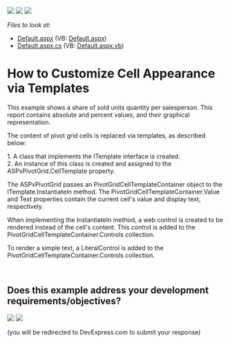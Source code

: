 <!-- default badges list -->
[![](https://img.shields.io/badge/Open_in_DevExpress_Support_Center-FF7200?style=flat-square&logo=DevExpress&logoColor=white)](https://supportcenter.devexpress.com/ticket/details/E1870)
[![](https://img.shields.io/badge/📖_How_to_use_DevExpress_Examples-e9f6fc?style=flat-square)](https://docs.devexpress.com/GeneralInformation/403183)
[![](https://img.shields.io/badge/💬_Leave_Feedback-feecdd?style=flat-square)](#does-this-example-address-your-development-requirementsobjectives)
<!-- default badges end -->
<!-- default file list -->
*Files to look at*:

* [Default.aspx](./CS/ASPxPivotGrid_CellTemplates/Default.aspx) (VB: [Default.aspx](./VB/ASPxPivotGrid_CellTemplates/Default.aspx))
* [Default.aspx.cs](./CS/ASPxPivotGrid_CellTemplates/Default.aspx.cs) (VB: [Default.aspx.vb](./VB/ASPxPivotGrid_CellTemplates/Default.aspx.vb))
<!-- default file list end -->
# How to Customize Cell Appearance via Templates


<p>This example shows a share of sold units quantity per salesperson. This report contains absolute and percent values, and their graphical representation. </p><p>The content of pivot grid cells is replaced via templates, as described below: </p><p>1. A class that implements the ITemplate interface is created.<br />
2. An instance of this class is created and assigned to the ASPxPivotGrid.CellTemplate property.</p><p>The ASPxPivotGrid passes an PivotGridCellTemplateContainer object to the ITemplate.InstantiateIn method. The PivotGridCellTemplateContainer.Value and Text properties contain the current cell's value and display text, respectively. </p><p>When implementing the InstantiateIn method, a web control is created to be rendered instead of the cell's content. This control is added to the PivotGridCellTemplateContainer.Controls collection. </p><p>To render a simple text, a LiteralControl is added to the PivotGridCellTemplateContainer.Controls collection.</p>

<br/>


<!-- feedback -->
## Does this example address your development requirements/objectives?

[<img src="https://www.devexpress.com/support/examples/i/yes-button.svg"/>](https://www.devexpress.com/support/examples/survey.xml?utm_source=github&utm_campaign=web-forms-pivot-grid-customize-cell-appearance-via-templates&~~~was_helpful=yes) [<img src="https://www.devexpress.com/support/examples/i/no-button.svg"/>](https://www.devexpress.com/support/examples/survey.xml?utm_source=github&utm_campaign=web-forms-pivot-grid-customize-cell-appearance-via-templates&~~~was_helpful=no)

(you will be redirected to DevExpress.com to submit your response)
<!-- feedback end -->

